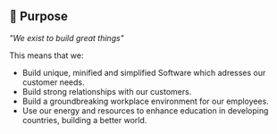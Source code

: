 
## 🎉 Purpose

_"We exist to build great things"_

This means that we:

- Build unique, minified and simplified Software which adresses our customer needs.
- Build strong relationships with our customers.
- Build a groundbreaking workplace environment for our employees.
- Use our energy and resources to enhance education in developing countries, building a better world.
